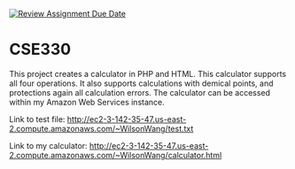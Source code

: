 [![Review Assignment Due Date](https://classroom.github.com/assets/deadline-readme-button-22041afd0340ce965d47ae6ef1cefeee28c7c493a6346c4f15d667ab976d596c.svg)](https://classroom.github.com/a/drUd9ZSc)
# CSE330
This project creates a calculator in PHP and HTML. This calculator supports all four operations. It also supports calculations with demical points, and protections again all calculation errors. The calculator can be accessed within my Amazon Web Services instance.

Link to test file: http://ec2-3-142-35-47.us-east-2.compute.amazonaws.com/~WilsonWang/test.txt


Link to my calculator: http://ec2-3-142-35-47.us-east-2.compute.amazonaws.com/~WilsonWang/calculator.html
